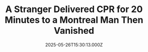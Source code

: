 ---
title: "A Stranger Delivered CPR for 20 Minutes to a Montreal Man Then Vanished"
date: 2025-05-26T15:30:13.000Z
category: Human Kindness
externalLink: "https://www.goodnewsnetwork.org/a-stranger-delivered-cpr-for-20-minutes-to-a-montreal-man-then-vanished/"
image: ""
excerpt: "From Montreal comes the story of a Good Samaritan who saved an elderly man’s life by performing CPR for 20 minutes before paramedics arrived. Without following-up at all with his ‘patient,’ the stranger vanished back into society, and the victim’s family have been left without anyone to hug or thank. The Borrelli family of Montreal […] The post A Stranger…"
---
